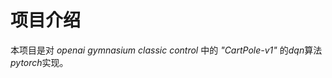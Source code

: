# 项目介绍
本项目是对 *openai gymnasium classic control* 中的 *"CartPole-v1"* 的*dqn*算法*pytorch*实现。


<!--stackedit_data:
eyJoaXN0b3J5IjpbMTI2NjcxMTYyNSwtMTc4NTEzMjUwNCwxND
E2MDk2NDA5LDEzNTcxMTEyMDMsMTE2NDU0Mzc3NF19
-->
